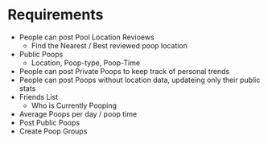 # Requirements

- People can post Pool Location Revioews
  - Find the Nearest / Best reviewed poop location
- Public Poops
  - Location, Poop-type, Poop-Time
- People can post Private Poops to keep track of personal trends
- People can post Poops without location data, updateing only their public stats
- Friends List
  - Who is Currently Pooping
- Average Poops per day / poop time
- Post Public Poops
- Create Poop Groups
